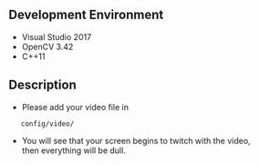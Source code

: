 ## Development Environment 
* Visual Studio 2017<br>
* OpenCV 3.42<br>
* C++11 <br>

## Description 
* Please add your video file in 
```
   config/video/
```
* You will see that your screen begins to twitch with the video,<br>
then everything will be dull. <br>
